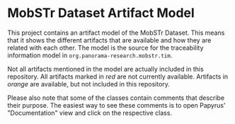 # MobSTr Dataset Artifact Model

This project contains an artifact model of the MobSTr Dataset. This means that it shows the different artifacts that are available and how they are related with each other. The model is the source for the traceability information model in `org.panorama-research.mobstr.tim`.

Not all artifacts mentioned in the model are actually included in this repository. All artifacts marked in *red* are not currently available. Artifacts in *orange* are available, but not included in this repository.

Please also note that some of the classes contain comments that describe their purpose. The easiest way to see these comments is to open Papyrus' "Documentation" view and click on the respective class.
